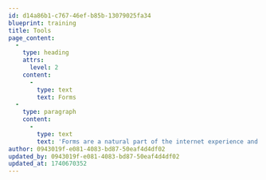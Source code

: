 ```yaml
---
id: d14a86b1-c767-46ef-b85b-13079025fa34
blueprint: training
title: Tools
page_content:
  -
    type: heading
    attrs:
      level: 2
    content:
      -
        type: text
        text: Forms
  -
    type: paragraph
    content:
      -
        type: text
        text: 'Forms are a natural part of the internet experience and a core component of most websites. From a basic "Contact Me" form to a multi-page job application, Statamic can help manage your forms, submissions, and thereby make your life a little bit easier.  You can also have your form submissions emailed to you so that you do not have to keep checking the Statamic Control Panel'
author: 0943019f-e081-4083-bd87-50eaf4d4df02
updated_by: 0943019f-e081-4083-bd87-50eaf4d4df02
updated_at: 1740670352
---
```

